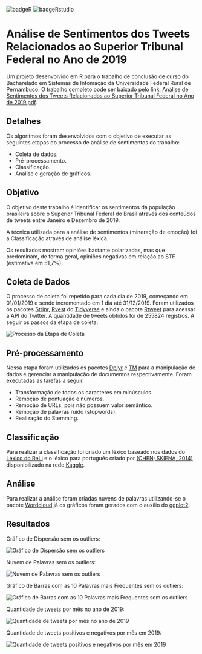 ![badgeR](https://img.shields.io/badge/R-276DC3?style=flat&logo=r&logoColor=white)
![badgeRstudio](https://img.shields.io/badge/RStudio-75AADB?style=flat&logo=RStudio&logoColor=white)

# Análise de Sentimentos dos Tweets Relacionados ao Superior Tribunal Federal no Ano de 2019

Um projeto desenvolvido em R para o trabalho de conclusão de curso do Bacharelado em Sistemas de Infomação da Universidade Federal Rural de Pernambuco. O trabalho completo pode ser baixado pelo link: [Análise de Sentimentos dos Tweets Relacionados ao Superior Tribunal Federal no Ano de 2019.pdf](https://github.com/GuilhermeLapa/analise-sentimentos-tweets-stf-2019/files/11311640/Analise.de.Sentimentos.dos.Tweets.Relacionados.ao.Superior.Tribunal.Federal.no.Ano.de.2019.pdf).

## Detalhes

Os algoritmos foram desenvolvidos com o objetivo de executar as seguintes etapas do processo de análise de sentimentos do trabalho:

- Coleta de dados.
- Pré-processamento.
- Classificação.
- Análise e geração de gráficos.

## Objetivo

O objetivo deste trabalho é identificar os sentimentos da população brasileira sobre o Superior Tribunal Federal do Brasil através dos conteúdos de tweets entre Janeiro e Dezembro de 2019.

A técnica utilizada para a análise de sentimentos (mineração de emoção) foi a Classificação através de análise léxica.

Os resultados mostram opiniões bastante polarizadas, mas que predominam, de forma geral, opiniões negativas em relação ao STF (estimativa em 51,7%).

## Coleta de Dados

O processo de coleta foi repetido para cada dia de 2019, começando em 01/01/2019 e sendo incrementado em 1 dia até 31/12/2019. Foram utilizados os pacotes [Strinr](https://stringr.tidyverse.org/), [Rvest](https://rvest.tidyverse.org/) do [Tidyverse](https://www.tidyverse.org/) e ainda o pacote [Rtweet](https://docs.ropensci.org/rtweet/articles/rtweet.html) para acessar a API do Twitter. A quantidade de tweets obtidos foi de 255824 registros. A seguir os passos da etapa de coleta.

![Processo da Etapa de Coleta](https://user-images.githubusercontent.com/14200057/234019949-e63fea8b-ce63-491f-acdc-59bfc6876d46.png)

## Pré-processamento

Nessa etapa foram utilizados os pacotes [Dplyr](https://dplyr.tidyverse.org/) e [TM](https://cran.r-project.org/web/packages/tm/) para a manipulação de dados e gerenciar a manipulação de documentos respectivamente. Foram executadas as tarefas a seguir.

- Transformação de todos os caracteres em minúsculos.
- Remoção de pontuação e números.
- Remoção de URLs, pois não possuem valor semântico.
- Remoção de palavras ruído (stopwords).
- Realização do Stemming.

## Classificação

Para realizar a classificação foi criado um léxico baseado nos dados do [Léxico do ReLi](https://www.linguateca.pt/Repositorio/ReLi/) e o léxico para português criado por [(CHEN; SKIENA, 2014)](https://aclanthology.org/P14-2063/) disponibilizado na rede [Kaggle](https://www.kaggle.com/datasets/rtatman/sentiment-lexicons-for-81-languages).

## Análise

Para realizar a análise foram criadas nuvens de palavras utilizando-se o pacote [Wordcloud](https://cran.r-project.org/web/packages/wordcloud/index.html) já os gráficos foram gerados com o auxílio do [ggplot2](https://ggplot2.tidyverse.org/).

## Resultados

Gráfico de Dispersão sem os outliers:

![Gráfico de Dispersão sem os outliers](https://user-images.githubusercontent.com/14200057/234031345-d3fd91a9-ab91-4872-9c53-d7dd9151867d.png)


Nuvem de Palavras sem os outliers:

![Nuvem de Palavras sem os outliers](https://user-images.githubusercontent.com/14200057/234031600-733f4b84-ed71-424d-a0e1-5c1374b3df5e.png)


Gráfico de Barras com as 10 Palavras mais Frequentes sem os outliers:

![Gráfico de Barras com as 10 Palavras mais Frequentes sem os outliers](https://user-images.githubusercontent.com/14200057/234031678-c9c8eb6f-9414-4c9f-9142-b5f9cb6c8341.png)


Quantidade de tweets por mês no ano de 2019:

![Quantidade de tweets por mês no ano de 2019](https://user-images.githubusercontent.com/14200057/234031757-c904b7d4-804a-45bb-ac4c-42c9f18dedd9.png)


Quantidade de tweets positivos e negativos por mês em 2019:

![Quantidade de tweets positivos e negativos por mês em 2019](https://user-images.githubusercontent.com/14200057/234031820-c8edffc0-80b8-4ecf-af99-38bb02e6f221.png)

